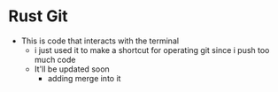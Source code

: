 # Rust Git
- This is code that interacts with the terminal
  - i just used it to make a shortcut for operating git since i push too much code
  - It'll be updated soon 
      - adding merge into it
